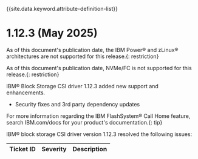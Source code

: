 
{{site.data.keyword.attribute-definition-list}}

# 1.12.3 (May 2025)

As of this document's publication date, the IBM Power® and zLinux® architectures are not supported for this release.{: restriction}

As of this document's publication date, NVMe/FC is not supported for this release.{: restriction}

IBM® Block Storage CSI driver 1.12.3 added new support and enhancements.
- Security fixes and 3rd party dependency updates

For more information regarding the IBM FlashSystem® Call Home feature, search IBM.com/docs for your product's documentation.{: tip}

IBM® block storage CSI driver version 1.12.3 resolved the following issues:

|Ticket ID|Severity|Description|
|---------|--------|-----------|
